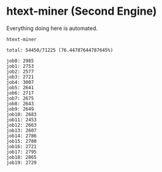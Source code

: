 # htext-miner (Second Engine)

Everything doing here is automated.

```
htext-miner

total: 54450/71225 (76.44787644787645%)

job0: 2985
job1: 2753
job2: 2577
job3: 2721
job4: 3007
job5: 2641
job6: 2717
job7: 2675
job8: 2643
job9: 2649
job10: 2683
job11: 2453
job12: 2663
job13: 2607
job14: 2786
job15: 2780
job16: 2721
job17: 2795
job18: 2865
job19: 2729
```